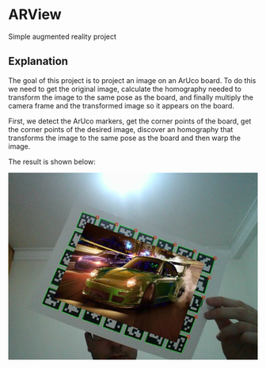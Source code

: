 # ARView
Simple augmented reality project

## Explanation
The goal of this project is to project an image on an ArUco board. To do this we need to get the original image, calculate the homography needed to transform the image to the same pose as the board, and finally multiply the camera frame and the transformed image so it appears on the board.

First, we detect the ArUco markers, get the corner points of the board, get the corner points of the desired image, discover an homography that transforms the image to the same pose as the board and then warp the image.

The result is shown below:

![](./images/example.jpg)
